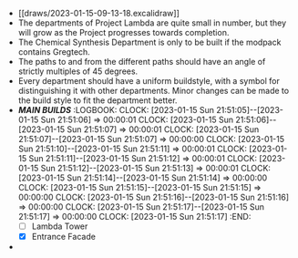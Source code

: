 - [[draws/2023-01-15-09-13-18.excalidraw]]
- The departments of Project Lambda are quite small in number, but they will grow as the Project progresses towards completion.
- The Chemical Synthesis Department is only to be built if the modpack contains Gregtech.
- The paths to and from the different paths should have an angle of strictly multiples of 45 degrees.
- Every department should have a uniform buildstyle, with a symbol for distinguishing it with other departments. Minor changes can be made to the build style to fit the department better.
- ***MAIN BUILDS***
  :LOGBOOK:
  CLOCK: [2023-01-15 Sun 21:51:05]--[2023-01-15 Sun 21:51:06] =>  00:00:01
  CLOCK: [2023-01-15 Sun 21:51:06]--[2023-01-15 Sun 21:51:07] =>  00:00:01
  CLOCK: [2023-01-15 Sun 21:51:07]--[2023-01-15 Sun 21:51:07] =>  00:00:00
  CLOCK: [2023-01-15 Sun 21:51:10]--[2023-01-15 Sun 21:51:11] =>  00:00:01
  CLOCK: [2023-01-15 Sun 21:51:11]--[2023-01-15 Sun 21:51:12] =>  00:00:01
  CLOCK: [2023-01-15 Sun 21:51:12]--[2023-01-15 Sun 21:51:13] =>  00:00:01
  CLOCK: [2023-01-15 Sun 21:51:14]--[2023-01-15 Sun 21:51:14] =>  00:00:00
  CLOCK: [2023-01-15 Sun 21:51:15]--[2023-01-15 Sun 21:51:15] =>  00:00:00
  CLOCK: [2023-01-15 Sun 21:51:16]--[2023-01-15 Sun 21:51:16] =>  00:00:00
  CLOCK: [2023-01-15 Sun 21:51:17]--[2023-01-15 Sun 21:51:17] =>  00:00:00
  CLOCK: [2023-01-15 Sun 21:51:17]
  :END:
  * [ ] Lambda Tower
  * [X] Entrance Facade
-